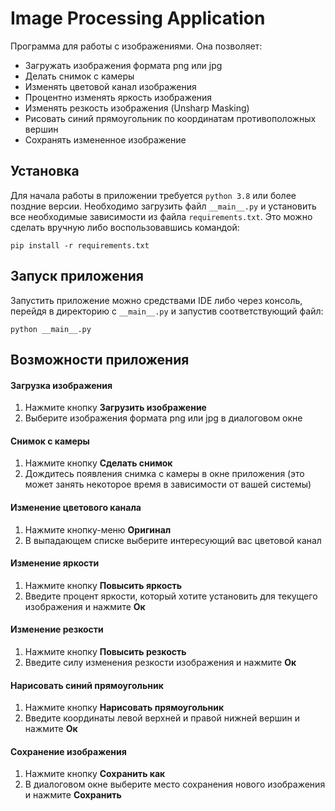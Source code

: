 # Image Processing Application
Программа для работы с изображениями. Она позволяет:
 - Загружать изображения формата png или jpg
 - Делать снимок с камеры
 - Изменять цветовой канал изображения
 - Процентно изменять яркость изображения
 - Изменять резкость изображения (Unsharp Masking)
 - Рисовать синий прямоугольник по координатам противоположных вершин
 - Сохранять измененное изображение
## Установка
Для начала работы в приложении требуется `python 3.8` или более поздние версии. Необходимо загрузить файл `__main__.py` и установить все необходимые зависимости из файла `requirements.txt`. Это можно сделать вручную либо воспользовавшись командой:
```
pip install -r requirements.txt
```
## Запуск приложения
Запустить приложение можно средствами IDE либо через консоль, перейдя в директорию с `__main__.py` и запустив соответствующий файл:
```
python __main__.py
```
## Возможности приложения
#### Загрузка изображения
1. Нажмите кнопку **Загрузить изображение**
2. Выберите изображения формата png или jpg в диалоговом окне
#### Снимок с камеры
1. Нажмите кнопку **Сделать снимок**
2. Дождитесь появления снимка с камеры в окне приложения (это может занять некоторое время в зависимости от вашей системы)
#### Изменение цветового канала
1. Нажмите кнопку-меню **Оригинал**
2. В выпадающем списке выберите интересующий вас цветовой канал
#### Изменение яркости
1. Нажмите кнопку **Повысить яркость**
2. Введите процент яркости, который хотите установить для текущего изображения и нажмите **Ок**
#### Изменение резкости
1. Нажмите кнопку **Повысить резкость**
2. Введите силу изменения резкости изображения и нажмите **Ок**
#### Нарисовать синий прямоугольник
1. Нажмите кнопку **Нарисовать прямоугольник**
2. Введите координаты левой верхней и правой нижней вершин и нажмите **Ок**
#### Сохранение изображения
1. Нажмите кнопку **Сохранить как**
2. В диалоговом окне выберите место сохранения нового изображения и нажмите **Сохранить**

